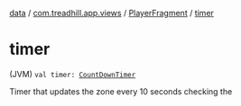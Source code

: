 [data](../../index.md) / [com.treadhill.app.views](../index.md) / [PlayerFragment](index.md) / [timer](./timer.md)

# timer

(JVM) `val timer: `[`CountDownTimer`](https://developer.android.com/reference/android/os/CountDownTimer.html)

Timer that updates the zone every 10 seconds checking the

